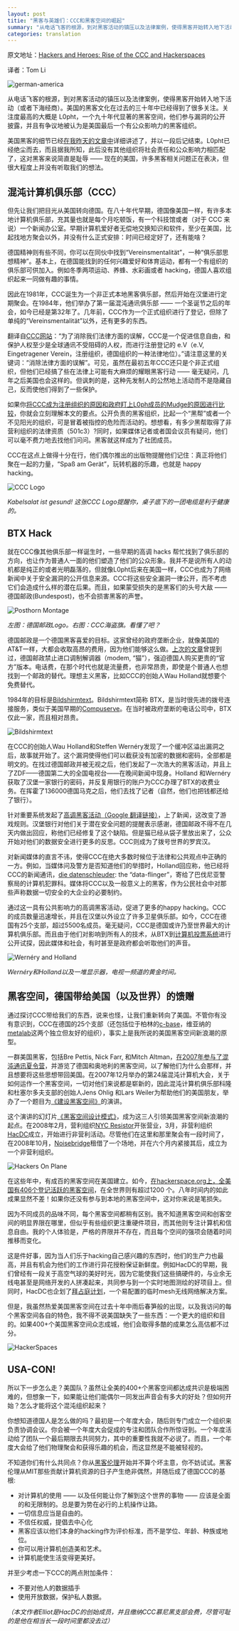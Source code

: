 ```yaml
---
layout: post
titie: "黑客与英雄们：CCC和黑客空间的崛起"
summary: "从电话飞客的根源，到对黑客活动的镇压以及法律案例，使得黑客开始转入地下活动（或者下海经商）。美国的黑客文化在过去的三十年中已经得到了很多关注。细节已经在我昨天的文章中讲述了，并以一段后记结束。但先让我们把目光从美国转向德国。"
categories: translation
---
```


原文地址：[Hackers and Heroes: Rise of the CCC and Hackerspaces](http://hackaday.com/2016/01/12/hackers-and-heroes-rise-of-ccc-and-hackerspaces/)

译者：Tom Li

![german-america](/images/german-america.jpg)

从电话飞客的根源，到对黑客活动的镇压以及法律案例，使得黑客开始转入地下活动（或者下海经商）。美国的黑客文化在过去的三十年中已经得到了很多关注。关注度最高的大概是 L0pht，一个九十年代显著的黑客空间，他们参与漏洞的公开披露，并且有争议地被认为是美国最后一个有公众影响力的黑客组织。

美国黑客的细节已经[在我昨天的文章中](http://hardenedlinux.org/translation/2016/02/12/Hackers-and-heroes-a-tale-of-two-countries.html)详细讲述了，并以一段后记结束。L0pht已经绝尘而去，而且据我所知，此后没有其他组织将社会责任和公众影响力相匹配了，这对黑客来说简直是耻辱 —— 现在的美国，许多黑客相关问题正在表决，但很大程度上并没有听取我们的想法。

## 混沌计算机俱乐部（CCC）

但先让我们把目光从美国转向德国。在八十年代早期，德国像美国一样，有许多本地计算机俱乐部，充其量也就是每个月吃顿饭，有一个科技馆或者（对于 CCC 来说）一个新闻办公室。早期计算机爱好者无偿地交换知识和软件，至少在美国，比起找地方聚会以外，并没有什么正式安排：时间已经定好了，还有能啥？

德国精神则有些不同，你可以在同伙中找到“Vereinsmentalität”，一种“俱乐部思想精神”。基本上，在德国能找到的任何兴趣爱好和体育运动，都有一个有组织的俱乐部可供加入。例如冬季两项运动、养蜂、水彩画或者 hacking，德国人喜欢组织起来一同做有趣的事情。

因此在1981年，CCC诞生为一个非正式本地黑客俱乐部，然后开始在汉堡进行定期聚会。在1984年，他们举办了第一届混沌通讯俱乐部 —— 一个圣诞节之后的年会，如今已经是第32年了。几年前，CCC作为一个正式组织进行了登记，但除了单纯的“Vereinsmentalität”以外，还有更多的东西。

翻译自[CCC网站](http://www.ccc.de/de/club)：“为了消除我们法律方面的误解，CCC是一个促进信息自由，和保护人权至少是全球通讯不受阻碍的人权，而进行注册登记的 e.V（e.V, Eingetragener Verein，注册组织，德国组织的一种法律地位）。”请注意这里的关键词：“消除法律方面的误解”。可见，虽然在最初五年CCC还只是个非正式组织，但他们已经搞了些在法律上可能有大麻烦的耀眼黑客行动 —— 毫无疑问，几年之后美国也会这样的。但讽刺的是，这种先发制人的公然地上活动而不是隐藏自己，反而使他们得到了一些保护。

如果你[将CCC成为注册组织的原因和政府盯上L0ph成员的Mudge的原因进行比较](http://www.ccc.de/de/club)，你就会立刻理解本文的要点。公开负责的黑客组织，比起一个“黑帮”或者一个不见阳光的组织，可是冒着被指控的危险而活动的。想想看，有多少黑帮取得了非营利组织的法律资质（501c3）?同时，如果媒体记者或者国会议员有疑问，他们可以毫不费力地去找他们问问。黑客就这样成为了社团成员。

CCC在这点上做得十分在行，他们偶尔推出的出版物提醒他们记住：真正将他们聚在一起的力量，“Spaß am Gerät”，玩转机器的乐趣，也就是 happy hacking。

![CCC Logo](/images/logo_ccc.png)

*Kabelsalat ist gesund! 这张CCC Logo提醒你，桌子底下的一团电缆是利于健康的。*

## BTX Hack

就在CCC像其他俱乐部一样诞生时，一些早期的高调 hacks 帮忙找到了俱乐部的方向，也让作为普通人一面的他们塑造了他们的公众形象。我并不是说所有人的动机都是纯正的或者光明磊落的，但就像L0pht后来在美国一样，CCC也成为了网络新闻中关于安全漏洞的公开信息来源。CCC将这些安全漏洞一律公开，而不考虑它们会造成什么样的潜在后果。而且，如果蒙受损失的是黑客们的头号大敌 —— 德国邮政(Bundespost)，也不会损害黑客的声誉。

![Posthorn Montage](/images/posthorn_montage.png)

*左图：德国邮政Logo。右图：CCC海盗旗。看懂了吧？*

德国邮政是一个德国黑客喜爱的目标。这家曾经的政府垄断企业，就像美国的AT&T一样，大都会收取高昂的费用，因为他们能够这么做。[上次的文章](http://hackaday.com/2016/01/11/hackers-and-heroes-a-tale-of-two-countries/#hacking-on-the-phone)曾提到过，德国邮政禁止进口调制解调器（modem, “猫”），强迫德国人购买更贵的“官方”版本。电话费，在那个时代也就是流量费，也非常昂贵，即使是个普通人也想找到一个邮政的替代。理想主义黑客，比如CCC的创始人Wau Holland就想要个免费替代。

1984年的目标是[Bildshirmtext](https://en.wikipedia.org/wiki/Bildschirmtext)。Bildshirmtext简称 BTX，是当时很先进的拨号连接服务，类似于美国早期的[Compuserve](https://en.wikipedia.org/wiki/CompuServe)。在当时被政府垄断的电话公司中，BTX仅此一家，而且相对昂贵。

![Bildshirmtext](/images/btx1.jpg)

在CCC的创始人Wau Holland和Steffen Wernéry发现了一个缓冲区溢出漏洞之后，故事就开始了。这个漏洞使得他们可以截获没有加密的数据和密码，全部都是明文的。在找过德国邮政并被无视之后，他们发起了一次浩大的黑客活动，并且上了ZDF——德国第二大的全国电视台——在晚间新闻中现身。Holland 和Wernéry获取了汉堡一家银行的密码，并反复用银行的账户为CCC办理了BTX的收费业务。在挥霍了136000德国马克之后，他们去找了记者（自然，他们也把钱都还给了银行）。

针对重要系统发起了[高调黑客活动](http://www.spiegel.de/einestages/btx-hack-1984-angriff-der-ccc-hacker-gegen-die-bundespost-a-1002443.html)[（Google 翻译链接）](https://translate.google.com/translate?sl=auto&tl=en&js=y&prev=_t&hl=en&ie=UTF-8&u=http%3A%2F%2Fwww.spiegel.de%2Feinestages%2Fbtx-hack-1984-angriff-der-ccc-hacker-gegen-die-bundespost-a-1002443.html&edit-text=&act=url])，上了新闻，这改变了游戏规则。汉堡银行对他们关于潜在安全问题的提醒表示感谢，德国邮政不得不在几天内做出回应，称他们已经修复了这个缺陷。但是猫已经从袋子里放出来了，公众开始对他们的数据安全进行更多的反思。CCC则成为了拨号世界的罗宾汉。

对新闻媒体的直言不讳，使得CCC在绝大多数时候位于法律和公共观点中正确的一方。例如，当媒体问及警方是否知道他们的举措时，Holland回应称，他已经将CCC的新闻通讯，[die datenschleuder](http://ds.ccc.de/download.html): the “data-flinger”，寄给了巴伐尼亚警察局的计算机犯罪科。媒体将CCC以及一般意义上的黑客，作为公民社会中对那些声称数据一切安全的大企业的必要制约。

通过这一具有公共影响力的高调黑客活动，促进了更多的happy hacking。CCC的成员数量迅速增长，并且在汉堡以外设立了许多卫星俱乐部。如今，CCC在德国有25个支部，超过5500名成员。毫无疑问，CCC是德国或许乃至世界最大的计算机俱乐部。而且由于他们对影响到所有人的技术，从BTX到[计算机投票系统](http://www.ccc.de/en/updates/2009/wahlcomputer-urteil-bverfg)进行公开试探，因此媒体和社会，有时甚至是政府都会听取他们的声音。

![Wernéry and Holland](/images/ccc_holland-shot0002.jpg)

*Wernéry和Holland以及一堆显示器，电视一频道的黄金时间。* 


## 黑客空间，德国带给美国（以及世界）的馈赠

通过探讨CCC带给我们的东西，说来也怪，让我们重新转向了美国。不管你有没有意识到，CCC在德国的25个支部（还包括位于柏林的[c-base](http://c-base.org/)，维亚纳的[metalab](https://metalab.at/)这两个独立但友好的组织），事实上是我所说的美国黑客空间新浪潮的原型。

一群美国黑客，包括Bre Pettis, Nick Farr, 和Mitch Altman，[在2007年参与了混沌通讯夏令营](http://www.wired.com/2007/08/us-hackers-moun/)，并游览了德国和奥地利的黑客空间，以了解他们为什么会那样，并且想要将这些思想带回美国。在2007年12月举办的第24届混沌计算机大会，关于如何运作一个黑客空间，一切对他们来说都是崭新的，因此混沌计算机俱乐部科隆和杜塞尔多夫支部的创始人Jens Ohlig 和Lars Weiler为帮助他们的美国朋友，举办了一个题目为[《建设黑客空间》](https://www.youtube.com/watch?v=8lywXCZogsg)的演讲。

这个演讲的幻灯片[《黑客空间设计模式》](http://events.ccc.de/congress/2007/Fahrplan/attachments/1003_Building%20a%20Hacker%20Space.pdf)，成为这三人引领美国黑客空间新浪潮的起点。在2008年2月，营利组织[NYC Resistor](http://www.nycresistor.com/)开张营业，3月，非营利组织[HacDC](http://www.hacdc.org/)成立，开始进行非营利活动。尽管他们在这里和那里聚会有一段时间了，在2008年10月，[Noisebridge](https://www.noisebridge.net/)租借了一个场地，并在六个月内紧接其后，成立为一个非营利组织。

![Hackers On Plane](/images/hackersonaplane2.jpg)

在这些年中，有成百的黑客空间在美国建立。如今，[在hackerspace.org上，全美国有406个登记活跃的黑客空间](https://wiki.hackerspaces.org/w/index.php?title=Special:Ask&offset=0&limit=500&q=[[Category%3AHackerspace]]+[[country%3A%3AUnited+States+of+America]]+[[hackerspace+status%3A%3Aactive]]&p=format%3Dul%2Fdefault%3D-27-27There-20is-20no-20known-20hackerspace-20in-20this-20country.-27-27&po=%3FCity%0A%3FState%0A%3FWebsite%0A%3FResidencies%0A&sort=Last+Updated)，在全世界则有超过1200 个。八年时间内的如此成果显然不差！如果你还没有参与到本地的黑客空间中，这对你来说是笔损失。

因为不同成员的品味不同，每个黑客空间都稍有区别。我不知道黑客空间和创客空间的明显界限在哪里，但似乎有些组织更注重硬件项目，而其他则专注计算机和信息自由。我的个人体验是，严格的界限并不存在，而且每个空间的强项会随着时间推移而变化。

这是件好事，因为当人们乐于hacking自己感兴趣的东西时，他们的生产力也最高，并且有机会为他们的工作进行异花授粉保证新鲜度。例如HacDC的早期，我们曾经有一段关于高空气球的美好时光，因为它能使我们这些搞硬件的，与业余无线电甚至是网络开发的人拼凑起来，共同参与到一个实时地图测绘的好项目上。但同时，HacDC也企划了[拜占庭计划](http://project-byzantium.org/)，一个易配置的临时mesh无线网络解决方案。

但是，我虽然热爱美国黑客空间在过去十年中雨后春笋般的出现，以及我访问的每个黑客空间各自的特色，我不得不说美国缺失了一些东西：一个更大的组织和目的。如果400+个美国黑客空间众志成城，他们会取得多酷的成果怎么高估都不过分。

![HackerSpaces](/images/800px-hackerspacesteedesign.jpg)


## USA-CON!

所以下一步怎么走？美国队？虽然让全美的400+个黑客空间都达成共识是极端困难的，但想象一下，如果能让他们能偶尔一同发出声音会有多大的好处？但如何开始？怎么才能将这个混沌组织起来？

你想知道德国人是怎么做的吗？最初是一个年度大会，随后则专门成立一个组织来负责协调会议。你会被一个年度大会促成的专注和团队合作所惊讶到。一个年度活动给了团队一个最后期限去共同努力，其中的重要性我就不必说了。而且，一个年度大会给了他们物理聚会和获得乐趣的机会，而这显然是不能被轻视的。

不知道你们有什么共同点？你从[黑客伦理](https://en.wikipedia.org/wiki/Hacker_Ethic)开始并不算个坏主意，你不妨试试。黑客伦理从MIT那些贡献计算机资源的日子产生绝非偶然，并随后成了德国CCC的基根:

*	对计算机的使用 —— 以及任何能让你了解到这个世界的事物 —— 应该是全面的和无限制的。总是要为势在必行的上机操作让路。
*	一切信息应当是自由的。
*	不信任权威，提倡去中心化
*	黑客应该以他们本身的hacking作为评价标准，而不是学位、年龄、种族或地位。
*	你可以用计算机创造美和艺术。
*	计算机能使生活变得更美好。

并至少考虑一下CCC的两点附加条件：

*	不要对他人的数据插手
*	使用开放数据，保护私人数据。

*（本文作者Elliot是HacDC的创始成员，并且缴纳CCC慕尼黑支部会费，尽管可耻的是他在相当长一段时间里都没去过）*
